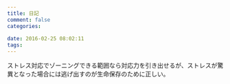 ```yaml
---
title: 日記
comment: false
categories:
   
date: 2016-02-25 08:02:11
tags:
---
```


ストレス対応でゾーニングできる範囲なら対応力を引き出せるが、ストレスが驚異となった場合には逃げ出すのが生命保存のために正しい。
